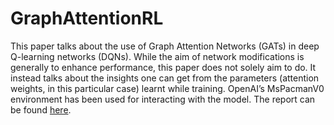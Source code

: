 # GraphAttentionRL
This paper talks about the use of Graph Attention Networks
(GATs) in deep Q-learning networks (DQNs). While the aim
of network modifications is generally to enhance performance, this paper does not solely aim to do. It instead talks
about the insights one can get from the parameters (attention weights, in this particular case) learnt while training.
OpenAI’s MsPacmanV0 environment has been used for interacting with the model.
The report can be found [here](Report.pdf). 
